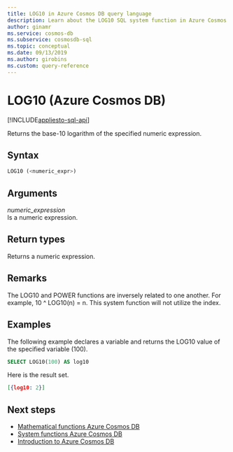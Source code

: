 ```yaml
---
title: LOG10 in Azure Cosmos DB query language
description: Learn about the LOG10 SQL system function in Azure Cosmos DB to return the base-10 logarithm of the specified numeric expression
author: ginamr
ms.service: cosmos-db
ms.subservice: cosmosdb-sql
ms.topic: conceptual
ms.date: 09/13/2019
ms.author: girobins
ms.custom: query-reference
---
```

# LOG10 (Azure Cosmos DB)
[!INCLUDE[appliesto-sql-api](includes/appliesto-sql-api.md)]

 Returns the base-10 logarithm of the specified numeric expression.  
  
## Syntax
  
```sql
LOG10 (<numeric_expr>)  
```  
  
## Arguments
  
*numeric_expression*  
   Is a numeric expression.  
  
## Return types
  
  Returns a numeric expression.  
  
## Remarks
  
  The LOG10 and POWER functions are inversely related to one another. For example, 10 ^ LOG10(n) = n. This system function will not utilize the index.
  
## Examples
  
  The following example declares a variable and returns the LOG10 value of the specified variable (100).  
  
```sql
SELECT LOG10(100) AS log10 
```  
  
 Here is the result set.  
  
```json
[{log10: 2}]  
```  

## Next steps

- [Mathematical functions Azure Cosmos DB](sql-query-mathematical-functions.md)
- [System functions Azure Cosmos DB](sql-query-system-functions.md)
- [Introduction to Azure Cosmos DB](introduction.md)
